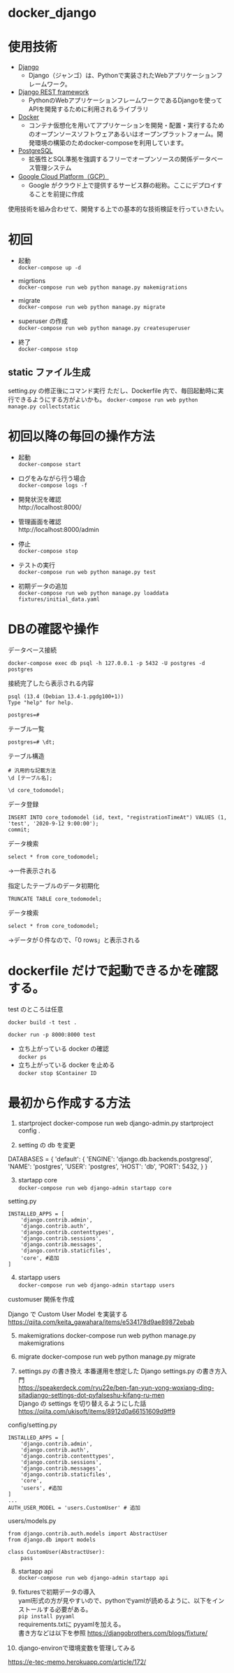 # docker_django

# 使用技術
- [Django](https://docs.djangoproject.com/)
  - Django（ジャンゴ）は、Pythonで実装されたWebアプリケーションフレームワーク。
- [Django REST framework](https://www.django-rest-framework.org/)
  - PythonのWebアプリケーションフレームワークであるDjangoを使ってAPIを開発するために利用されるライブラリ
- [Docker](https://www.docker.com/)
  - コンテナ仮想化を用いてアプリケーションを開発・配置・実行するためのオープンソースソフトウェアあるいはオープンプラットフォーム。開発環境の構築のためdocker-composeを利用しています。
- [PostgreSQL](https://www.postgresql.org/)
  - 拡張性とSQL準拠を強調するフリーでオープンソースの関係データベース管理システム
- [Google Cloud Platform（GCP）](https://cloud.google.com/)
  - Google がクラウド上で提供するサービス群の総称。ここにデプロイすることを前提に作成
  
使用技術を組み合わせて、開発する上での基本的な技術検証を行っていきたい。

# 初回

- 起動<br>
  `docker-compose up -d`
- migrtions<br>
  `docker-compose run web python manage.py makemigrations `

- migrate <br>
  `docker-compose run web python manage.py migrate `

- superuser の作成 <br>
  `docker-compose run web python manage.py createsuperuser`
  
- 終了<br>
  `docker-compose stop`

## static ファイル生成

setting.py の修正後にコマンド実行
ただし、Dockerfile 内で、毎回起動時に実行できるようにする方がよいかも。
`docker-compose run web python manage.py collectstatic`

# 初回以降の毎回の操作方法

- 起動<br>
  `docker-compose start`
- ログをみながら行う場合<br>
  `docker-compose logs -f`

- 開発状況を確認<br>
  http://localhost:8000/

- 管理画面を確認<br>
  http://localhost:8000/admin

- 停止 <br>
  `docker-compose stop`

- テストの実行 <br>
  `docker-compose run web python manage.py test`

- 初期データの追加<br>
  `docker-compose run web python manage.py loaddata fixtures/initial_data.yaml`


# DBの確認や操作


データベース接続
```
docker-compose exec db psql -h 127.0.0.1 -p 5432 -U postgres -d postgres
```

接続完了したら表示される内容
```
psql (13.4 (Debian 13.4-1.pgdg100+1))
Type "help" for help.

postgres=# 
```


テーブル一覧
```
postgres=# \dt;
```

テーブル構造
```
# 汎用的な記載方法
\d [テーブル名];
```
```
\d core_todomodel;
```

データ登録
```
INSERT INTO core_todomodel (id, text, "registrationTimeAt") VALUES (1, 'test', '2020-9-12 9:00:00');
commit;
```

データ検索
```
select * from core_todomodel;
```
→一件表示される

指定したテーブルのデータ初期化
```
TRUNCATE TABLE core_todomodel;
```

データ検索
```
select * from core_todomodel;
```
→データが０件なので、「0 rows」と表示される

# dockerfile だけで起動できるかを確認する。

test のところは任意

`docker build -t test .`

`docker run -p 8000:8000 test`

- 立ち上がっている docker の確認<br>
  `docker ps `
- 立ち上がっている docker を止める<br>
  `docker stop $Container ID `

# 最初から作成する方法

1. startproject
   docker-compose run web django-admin.py startproject config .

2. setting の db を変更

DATABASES = {
'default': {
'ENGINE': 'django.db.backends.postgresql',
'NAME': 'postgres',
'USER': 'postgres',
'HOST': 'db',
'PORT': 5432,
}
}

3. startapp core <br>
   `docker-compose run web django-admin startapp core`

setting.py

```
INSTALLED_APPS = [
    'django.contrib.admin',
    'django.contrib.auth',
    'django.contrib.contenttypes',
    'django.contrib.sessions',
    'django.contrib.messages',
    'django.contrib.staticfiles',
    'core', #追加
]
```

4. startapp users<br>
   `docker-compose run web django-admin startapp users`

customuser 関係を作成

Django で Custom User Model を実装する<br>
https://qiita.com/keita_gawahara/items/e534178d9ae89872ebab

5. makemigrations
   docker-compose run web python manage.py makemigrations

6. migrate
   docker-compose run web python manage.py migrate
7. settings.py の書き換え
   本番運用を想定した Django settings.py の書き方入門<br>
   https://speakerdeck.com/ryu22e/ben-fan-yun-yong-woxiang-ding-sitadjango-settings-dot-pyfalseshu-kifang-ru-men <br>
   Django の settings を切り替えるようにした話<br>
   https://qiita.com/ukisoft/items/8912d0a66151609d9ff9

config/setting.py

```
INSTALLED_APPS = [
    'django.contrib.admin',
    'django.contrib.auth',
    'django.contrib.contenttypes',
    'django.contrib.sessions',
    'django.contrib.messages',
    'django.contrib.staticfiles',
    'core',
    'users', #追加
]
...
AUTH_USER_MODEL = 'users.CustomUser' # 追加
```

users/models.py

```
from django.contrib.auth.models import AbstractUser
from django.db import models

class CustomUser(AbstractUser):
    pass
```

8. startapp api<br>
   `docker-compose run web django-admin startapp api`

9. fixturesで初期データの導入<br>
yaml形式の方が見やすいので、pythonでyamlが読めるように、以下をインストールする必要がある。<br>
`pip install pyyaml` <br>
requirements.txtに pyyamlを加える。<br>
書き方などは以下を参照
https://djangobrothers.com/blogs/fixture/


10. django-environで環境変数を管理してみる

https://e-tec-memo.herokuapp.com/article/172/
